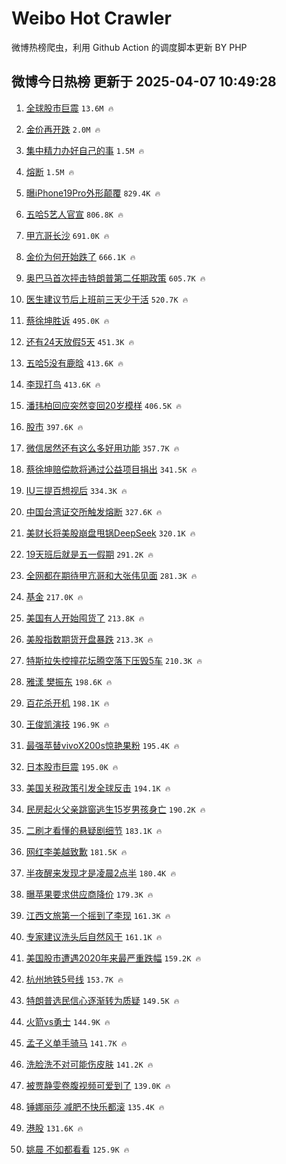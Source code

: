 # Weibo Hot Crawler 



微博热榜爬虫，利用 Github Action 的调度脚本更新 BY PHP 


## 微博今日热榜 更新于 2025-04-07 10:49:28 
1. [全球股市巨震](https://s.weibo.com/weibo?q=%23%E5%85%A8%E7%90%83%E8%82%A1%E5%B8%82%E5%B7%A8%E9%9C%87%23&t=31&band_rank=1&Refer=top) `13.6M 🔥` 

1. [金价再开跌](https://s.weibo.com/weibo?q=%23%E9%87%91%E4%BB%B7%E5%86%8D%E5%BC%80%E8%B7%8C%23&t=31&band_rank=2&Refer=top) `2.0M 🔥` 

1. [集中精力办好自己的事](https://s.weibo.com/weibo?q=%23%E9%9B%86%E4%B8%AD%E7%B2%BE%E5%8A%9B%E5%8A%9E%E5%A5%BD%E8%87%AA%E5%B7%B1%E7%9A%84%E4%BA%8B%23&t=31&band_rank=3&Refer=top) `1.5M 🔥` 

1. [熔断](https://s.weibo.com/weibo?q=%E7%86%94%E6%96%AD&t=31&band_rank=4&Refer=top) `1.5M 🔥` 

1. [曝iPhone19Pro外形颠覆](https://s.weibo.com/weibo?q=%23%E6%9B%9DiPhone19Pro%E5%A4%96%E5%BD%A2%E9%A2%A0%E8%A6%86%23&t=31&band_rank=5&Refer=top) `829.4K 🔥` 

1. [五哈5艺人官宣](https://s.weibo.com/weibo?q=%23%E4%BA%94%E5%93%885%E8%89%BA%E4%BA%BA%E5%AE%98%E5%AE%A3%23&t=31&band_rank=6&Refer=top) `806.8K 🔥` 

1. [甲亢哥长沙](https://s.weibo.com/weibo?q=%E7%94%B2%E4%BA%A2%E5%93%A5%E9%95%BF%E6%B2%99&t=31&band_rank=7&Refer=top) `691.0K 🔥` 

1. [金价为何开始跌了](https://s.weibo.com/weibo?q=%23%E9%87%91%E4%BB%B7%E4%B8%BA%E4%BD%95%E5%BC%80%E5%A7%8B%E8%B7%8C%E4%BA%86%23&t=31&band_rank=8&Refer=top) `666.1K 🔥` 

1. [奥巴马首次抨击特朗普第二任期政策](https://s.weibo.com/weibo?q=%23%E5%A5%A5%E5%B7%B4%E9%A9%AC%E9%A6%96%E6%AC%A1%E6%8A%A8%E5%87%BB%E7%89%B9%E6%9C%97%E6%99%AE%E7%AC%AC%E4%BA%8C%E4%BB%BB%E6%9C%9F%E6%94%BF%E7%AD%96%23&t=31&band_rank=9&Refer=top) `605.7K 🔥` 

1. [医生建议节后上班前三天少干活](https://s.weibo.com/weibo?q=%23%E5%8C%BB%E7%94%9F%E5%BB%BA%E8%AE%AE%E8%8A%82%E5%90%8E%E4%B8%8A%E7%8F%AD%E5%89%8D%E4%B8%89%E5%A4%A9%E5%B0%91%E5%B9%B2%E6%B4%BB%23&t=31&band_rank=10&Refer=top) `520.7K 🔥` 

1. [蔡徐坤胜诉](https://s.weibo.com/weibo?q=%23%E8%94%A1%E5%BE%90%E5%9D%A4%E8%83%9C%E8%AF%89%23&t=31&band_rank=11&Refer=top) `495.0K 🔥` 

1. [还有24天放假5天](https://s.weibo.com/weibo?q=%23%E8%BF%98%E6%9C%8924%E5%A4%A9%E6%94%BE%E5%81%875%E5%A4%A9%23&t=31&band_rank=12&Refer=top) `451.3K 🔥` 

1. [五哈5没有鹿晗](https://s.weibo.com/weibo?q=%23%E4%BA%94%E5%93%885%E6%B2%A1%E6%9C%89%E9%B9%BF%E6%99%97%23&t=31&band_rank=13&Refer=top) `413.6K 🔥` 

1. [李现打鸟](https://s.weibo.com/weibo?q=%E6%9D%8E%E7%8E%B0%E6%89%93%E9%B8%9F&t=31&band_rank=14&Refer=top) `413.6K 🔥` 

1. [潘玮柏回应突然变回20岁模样](https://s.weibo.com/weibo?q=%23%E6%BD%98%E7%8E%AE%E6%9F%8F%E5%9B%9E%E5%BA%94%E7%AA%81%E7%84%B6%E5%8F%98%E5%9B%9E20%E5%B2%81%E6%A8%A1%E6%A0%B7%23&t=31&band_rank=15&Refer=top) `406.5K 🔥` 

1. [股市](https://s.weibo.com/weibo?q=%E8%82%A1%E5%B8%82&t=31&band_rank=16&Refer=top) `397.6K 🔥` 

1. [微信居然还有这么多好用功能](https://s.weibo.com/weibo?q=%23%E5%BE%AE%E4%BF%A1%E5%B1%85%E7%84%B6%E8%BF%98%E6%9C%89%E8%BF%99%E4%B9%88%E5%A4%9A%E5%A5%BD%E7%94%A8%E5%8A%9F%E8%83%BD%23&t=31&band_rank=17&Refer=top) `357.7K 🔥` 

1. [蔡徐坤赔偿款将通过公益项目捐出](https://s.weibo.com/weibo?q=%23%E8%94%A1%E5%BE%90%E5%9D%A4%E8%B5%94%E5%81%BF%E6%AC%BE%E5%B0%86%E9%80%9A%E8%BF%87%E5%85%AC%E7%9B%8A%E9%A1%B9%E7%9B%AE%E6%8D%90%E5%87%BA%23&t=31&band_rank=18&Refer=top) `341.5K 🔥` 

1. [IU三提百想视后](https://s.weibo.com/weibo?q=%23IU%E4%B8%89%E6%8F%90%E7%99%BE%E6%83%B3%E8%A7%86%E5%90%8E%23&t=31&band_rank=19&Refer=top) `334.3K 🔥` 

1. [中国台湾证交所触发熔断](https://s.weibo.com/weibo?q=%23%E4%B8%AD%E5%9B%BD%E5%8F%B0%E6%B9%BE%E8%AF%81%E4%BA%A4%E6%89%80%E8%A7%A6%E5%8F%91%E7%86%94%E6%96%AD%23&t=31&band_rank=20&Refer=top) `327.6K 🔥` 

1. [美财长将美股崩盘甩锅DeepSeek](https://s.weibo.com/weibo?q=%23%E7%BE%8E%E8%B4%A2%E9%95%BF%E5%B0%86%E7%BE%8E%E8%82%A1%E5%B4%A9%E7%9B%98%E7%94%A9%E9%94%85DeepSeek%23&t=31&band_rank=21&Refer=top) `320.1K 🔥` 

1. [19天班后就是五一假期](https://s.weibo.com/weibo?q=%2319%E5%A4%A9%E7%8F%AD%E5%90%8E%E5%B0%B1%E6%98%AF%E4%BA%94%E4%B8%80%E5%81%87%E6%9C%9F%23&t=31&band_rank=22&Refer=top) `291.2K 🔥` 

1. [全网都在期待甲亢哥和大张伟见面](https://s.weibo.com/weibo?q=%23%E5%85%A8%E7%BD%91%E9%83%BD%E5%9C%A8%E6%9C%9F%E5%BE%85%E7%94%B2%E4%BA%A2%E5%93%A5%E5%92%8C%E5%A4%A7%E5%BC%A0%E4%BC%9F%E8%A7%81%E9%9D%A2%23&t=31&band_rank=23&Refer=top) `281.3K 🔥` 

1. [基金](https://s.weibo.com/weibo?q=%E5%9F%BA%E9%87%91&t=31&band_rank=24&Refer=top) `217.0K 🔥` 

1. [美国有人开始囤货了](https://s.weibo.com/weibo?q=%23%E7%BE%8E%E5%9B%BD%E6%9C%89%E4%BA%BA%E5%BC%80%E5%A7%8B%E5%9B%A4%E8%B4%A7%E4%BA%86%23&t=31&band_rank=25&Refer=top) `213.8K 🔥` 

1. [美股指数期货开盘暴跌](https://s.weibo.com/weibo?q=%23%E7%BE%8E%E8%82%A1%E6%8C%87%E6%95%B0%E6%9C%9F%E8%B4%A7%E5%BC%80%E7%9B%98%E6%9A%B4%E8%B7%8C%23&t=31&band_rank=26&Refer=top) `213.3K 🔥` 

1. [特斯拉失控撞花坛腾空落下压毁5车](https://s.weibo.com/weibo?q=%23%E7%89%B9%E6%96%AF%E6%8B%89%E5%A4%B1%E6%8E%A7%E6%92%9E%E8%8A%B1%E5%9D%9B%E8%85%BE%E7%A9%BA%E8%90%BD%E4%B8%8B%E5%8E%8B%E6%AF%815%E8%BD%A6%23&t=31&band_rank=27&Refer=top) `210.3K 🔥` 

1. [雅漾 樊振东](https://s.weibo.com/weibo?q=%E9%9B%85%E6%BC%BE%20%E6%A8%8A%E6%8C%AF%E4%B8%9C&t=31&band_rank=28&Refer=top) `198.6K 🔥` 

1. [百花杀开机](https://s.weibo.com/weibo?q=%E7%99%BE%E8%8A%B1%E6%9D%80%E5%BC%80%E6%9C%BA&t=31&band_rank=29&Refer=top) `198.1K 🔥` 

1. [王俊凯演技](https://s.weibo.com/weibo?q=%E7%8E%8B%E4%BF%8A%E5%87%AF%E6%BC%94%E6%8A%80&t=31&band_rank=30&Refer=top) `196.9K 🔥` 

1. [最强苹替vivoX200s惊艳果粉](https://s.weibo.com/weibo?q=%23%E6%9C%80%E5%BC%BA%E8%8B%B9%E6%9B%BFvivoX200s%E6%83%8A%E8%89%B3%E6%9E%9C%E7%B2%89%23&t=31&band_rank=31&Refer=top) `195.4K 🔥` 

1. [日本股市巨震](https://s.weibo.com/weibo?q=%23%E6%97%A5%E6%9C%AC%E8%82%A1%E5%B8%82%E5%B7%A8%E9%9C%87%23&t=31&band_rank=32&Refer=top) `195.0K 🔥` 

1. [美国关税政策引发全球反击](https://s.weibo.com/weibo?q=%23%E7%BE%8E%E5%9B%BD%E5%85%B3%E7%A8%8E%E6%94%BF%E7%AD%96%E5%BC%95%E5%8F%91%E5%85%A8%E7%90%83%E5%8F%8D%E5%87%BB%23&t=31&band_rank=33&Refer=top) `194.1K 🔥` 

1. [民房起火父亲跳窗逃生15岁男孩身亡](https://s.weibo.com/weibo?q=%23%E6%B0%91%E6%88%BF%E8%B5%B7%E7%81%AB%E7%88%B6%E4%BA%B2%E8%B7%B3%E7%AA%97%E9%80%83%E7%94%9F15%E5%B2%81%E7%94%B7%E5%AD%A9%E8%BA%AB%E4%BA%A1%23&t=31&band_rank=34&Refer=top) `190.2K 🔥` 

1. [二刷才看懂的悬疑剧细节](https://s.weibo.com/weibo?q=%E4%BA%8C%E5%88%B7%E6%89%8D%E7%9C%8B%E6%87%82%E7%9A%84%E6%82%AC%E7%96%91%E5%89%A7%E7%BB%86%E8%8A%82&t=31&band_rank=35&Refer=top) `183.1K 🔥` 

1. [网红李美越致歉](https://s.weibo.com/weibo?q=%23%E7%BD%91%E7%BA%A2%E6%9D%8E%E7%BE%8E%E8%B6%8A%E8%87%B4%E6%AD%89%23&t=31&band_rank=36&Refer=top) `181.5K 🔥` 

1. [半夜醒来发现才是凌晨2点半](https://s.weibo.com/weibo?q=%E5%8D%8A%E5%A4%9C%E9%86%92%E6%9D%A5%E5%8F%91%E7%8E%B0%E6%89%8D%E6%98%AF%E5%87%8C%E6%99%A82%E7%82%B9%E5%8D%8A&t=31&band_rank=37&Refer=top) `180.4K 🔥` 

1. [曝苹果要求供应商降价](https://s.weibo.com/weibo?q=%23%E6%9B%9D%E8%8B%B9%E6%9E%9C%E8%A6%81%E6%B1%82%E4%BE%9B%E5%BA%94%E5%95%86%E9%99%8D%E4%BB%B7%23&t=31&band_rank=38&Refer=top) `179.3K 🔥` 

1. [江西文旅第一个摇到了李现](https://s.weibo.com/weibo?q=%23%E6%B1%9F%E8%A5%BF%E6%96%87%E6%97%85%E7%AC%AC%E4%B8%80%E4%B8%AA%E6%91%87%E5%88%B0%E4%BA%86%E6%9D%8E%E7%8E%B0%23&t=31&band_rank=39&Refer=top) `161.3K 🔥` 

1. [专家建议洗头后自然风干](https://s.weibo.com/weibo?q=%23%E4%B8%93%E5%AE%B6%E5%BB%BA%E8%AE%AE%E6%B4%97%E5%A4%B4%E5%90%8E%E8%87%AA%E7%84%B6%E9%A3%8E%E5%B9%B2%23&t=31&band_rank=40&Refer=top) `161.1K 🔥` 

1. [美国股市遭遇2020年来最严重跌幅](https://s.weibo.com/weibo?q=%23%E7%BE%8E%E5%9B%BD%E8%82%A1%E5%B8%82%E9%81%AD%E9%81%872020%E5%B9%B4%E6%9D%A5%E6%9C%80%E4%B8%A5%E9%87%8D%E8%B7%8C%E5%B9%85%23&t=31&band_rank=41&Refer=top) `159.2K 🔥` 

1. [杭州地铁5号线](https://s.weibo.com/weibo?q=%E6%9D%AD%E5%B7%9E%E5%9C%B0%E9%93%815%E5%8F%B7%E7%BA%BF&t=31&band_rank=42&Refer=top) `153.7K 🔥` 

1. [特朗普选民信心逐渐转为质疑](https://s.weibo.com/weibo?q=%23%E7%89%B9%E6%9C%97%E6%99%AE%E9%80%89%E6%B0%91%E4%BF%A1%E5%BF%83%E9%80%90%E6%B8%90%E8%BD%AC%E4%B8%BA%E8%B4%A8%E7%96%91%23&t=31&band_rank=43&Refer=top) `149.5K 🔥` 

1. [火箭vs勇士](https://s.weibo.com/weibo?q=%23%E7%81%AB%E7%AE%ADvs%E5%8B%87%E5%A3%AB%23&t=31&band_rank=44&Refer=top) `144.9K 🔥` 

1. [孟子义单手骑马](https://s.weibo.com/weibo?q=%23%E5%AD%9F%E5%AD%90%E4%B9%89%E5%8D%95%E6%89%8B%E9%AA%91%E9%A9%AC%23&t=31&band_rank=45&Refer=top) `141.7K 🔥` 

1. [洗脸洗不对可能伤皮肤](https://s.weibo.com/weibo?q=%23%E6%B4%97%E8%84%B8%E6%B4%97%E4%B8%8D%E5%AF%B9%E5%8F%AF%E8%83%BD%E4%BC%A4%E7%9A%AE%E8%82%A4%23&t=31&band_rank=46&Refer=top) `141.2K 🔥` 

1. [被贾静雯卷腹视频可爱到了](https://s.weibo.com/weibo?q=%E8%A2%AB%E8%B4%BE%E9%9D%99%E9%9B%AF%E5%8D%B7%E8%85%B9%E8%A7%86%E9%A2%91%E5%8F%AF%E7%88%B1%E5%88%B0%E4%BA%86&t=31&band_rank=47&Refer=top) `139.0K 🔥` 

1. [锤娜丽莎 减肥不快乐都滚](https://s.weibo.com/weibo?q=%E9%94%A4%E5%A8%9C%E4%B8%BD%E8%8E%8E%20%E5%87%8F%E8%82%A5%E4%B8%8D%E5%BF%AB%E4%B9%90%E9%83%BD%E6%BB%9A&t=31&band_rank=48&Refer=top) `135.4K 🔥` 

1. [港股](https://s.weibo.com/weibo?q=%E6%B8%AF%E8%82%A1&t=31&band_rank=49&Refer=top) `131.6K 🔥` 

1. [姚晨 不如都看看](https://s.weibo.com/weibo?q=%E5%A7%9A%E6%99%A8%20%E4%B8%8D%E5%A6%82%E9%83%BD%E7%9C%8B%E7%9C%8B&t=31&band_rank=50&Refer=top) `125.9K 🔥` 

